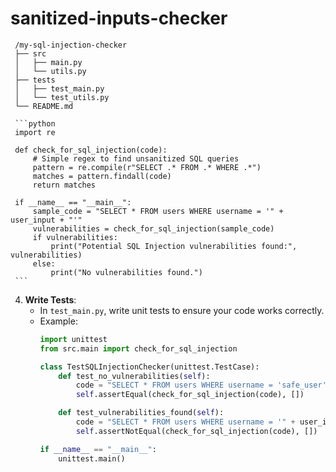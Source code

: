 # sanitized-inputs-checker




     /my-sql-injection-checker
     ├── src
     │   ├── main.py
     │   └── utils.py
     ├── tests
     │   ├── test_main.py
     │   └── test_utils.py
     └── README.md
   
     ```python
     import re

     def check_for_sql_injection(code):
         # Simple regex to find unsanitized SQL queries
         pattern = re.compile(r"SELECT .* FROM .* WHERE .*")
         matches = pattern.findall(code)
         return matches

     if __name__ == "__main__":
         sample_code = "SELECT * FROM users WHERE username = '" + user_input + "'"
         vulnerabilities = check_for_sql_injection(sample_code)
         if vulnerabilities:
             print("Potential SQL Injection vulnerabilities found:", vulnerabilities)
         else:
             print("No vulnerabilities found.")
     ```

4. **Write Tests**:
   - In `test_main.py`, write unit tests to ensure your code works correctly.
   - Example:
     ```python
     import unittest
     from src.main import check_for_sql_injection

     class TestSQLInjectionChecker(unittest.TestCase):
         def test_no_vulnerabilities(self):
             code = "SELECT * FROM users WHERE username = 'safe_user'"
             self.assertEqual(check_for_sql_injection(code), [])

         def test_vulnerabilities_found(self):
             code = "SELECT * FROM users WHERE username = '" + user_input + "'"
             self.assertNotEqual(check_for_sql_injection(code), [])

     if __name__ == "__main__":
         unittest.main()
     ```



